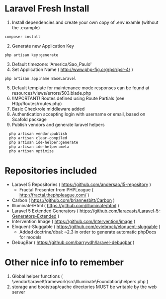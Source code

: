 # Laravel Fresh Install

1. Install dependencies and create your own copy of .env.examle (without the .example)

  ``` composer install ```

2. Generate new Application Key 

  ``` php artisan key:generate ```

3. Default timezone: 'America/Sao_Paulo'
4. Set Application Name ( http://www.php-fig.org/psr/psr-4/ )
  
  ``` php artisan app:name BaseLaravel ```

5. Default template for maintenance mode responses can be found at resources/views/errors/503.blade.php
6. !IMPORTANT! Routes defined using Route Partials (see Http/Routes/routes.php)  
7. Basic Checkrole middleware added
8. Authentication accepting login with username or email, based on Scafold package
9. Publish vendors and generate laravel helpers 

```
  php artisan vendor:publish
  php artisan clear-compiled
  php artisan ide-helper:generate
  php artisan ide-helper:meta
  php artisan optimize
```

# Repositories included

- Laravel 5 Repositories ( https://github.com/andersao/l5-repository )
  - Fractal Presenter from PHPLeague ( http://fractal.thephpleague.com/ )
- Carbon ( https://github.com/briannesbitt/Carbon )
- Illuminate/Html ( https://github.com/illuminate/html )
- Laravel 5 Extended Generators ( https://github.com/laracasts/Laravel-5-Generators-Extended )
- Intervention Image ( https://github.com/Intervention/image )
- Eloquent-Sluggable ( https://github.com/cviebrock/eloquent-sluggable )
  - Added doctrine/dbal: ~2.3 in order to generate automatic phpDocs for models 
- DebugBar ( https://github.com/barryvdh/laravel-debugbar )

# Other nice info to remember

1. Global helper functions ( \vendor\laravel\framework\src\Illuminate\Foundation\helpers.php )
2. storage and bootstrap/cache directories MUST be writable by the web server